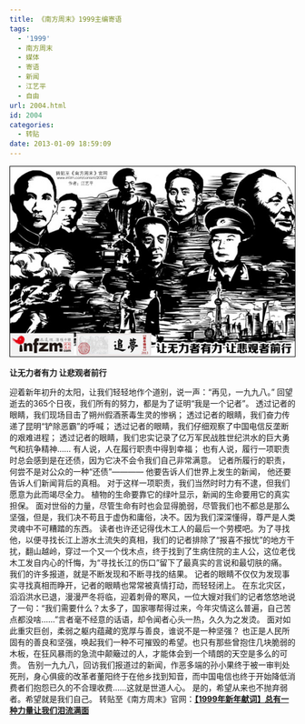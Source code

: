 ```yaml
---
title: 《南方周末》1999主编寄语
tags:
  - '1999'
  - 南方周末
  - 媒体
  - 寄语
  - 新闻
  - 江艺平
  - 自由
url: 2004.html
id: 2004
categories:
  - 转贴
date: 2013-01-09 18:59:09
---
```


[![](/images/uploads/2013/01/南方周末.jpg "南方周末")](/images/uploads/2013/01/南方周末.jpg)

**让无力者有力 让悲观者前行**

迎着新年初升的太阳，让我们轻轻地作个道别，说一声：“再见，一九九八。” 回望逝去的365个日夜，我们所有的努力，都是为了证明“我是一个记者”。 透过记者的眼睛，我们现场目击了朔州假酒荼毒生灵的惨祸； 透过记者的眼睛，我们奋力传递了昆明“铲除恶霸”的呼喊； 透过记者的眼睛，我们仔细观察了中国电信反垄断的艰难进程； 透过记者的眼睛，我们忠实记录了亿万军民战胜世纪洪水的巨大勇气和抗争精神…… 有人说，人在履行职责中得到幸福； 也有人说，履行一项职责时总会感到是在还债，因为它决不会令我们自己非常满意。 记者所履行的职责，何尝不是对公众的一种“还债”———— 他要告诉人们世界上发生的新闻， 他还要告诉人们新闻背后的真相。 对于这样一项职责，我们当然时时力有不逮，但我们愿意为此而竭尽全力。 植物的生命要靠它的绿叶显示，新闻的生命要用它的真实担保。 面对世俗的力量，尽管生命有时也会显得脆弱，尽管我们也不都总是那么坚强，但是，我们决不苟且于虚伪和庸俗，决不。因为我们深深懂得，尊严是人类灵魂中不可糟踏的东西。 读者也许还记得伐木工人的最后一个劳模吧。为了寻找他，以便寻找长江上游水土流失的真相，我们的记者排除了“报喜不报忧”的地方干扰，翻山越岭，穿过一个又一个伐木点，终于找到了生病住院的主人公，这位老伐木工发自内心的忏悔，为“寻找长江的伤口”留下了最真实的言说和最切肤的痛。 我们的许多报道，就是不断发现和不断寻找的结果。 记者的眼睛不仅仅为发现事实寻找真相而睁开，记者的眼睛也常常被真情打动，而轻轻闭上。 在东北灾区，滔滔洪水已退，漫漫严冬将临，迎着刺骨的寒风，一位大嫂对我们的记者悠悠地说了一句：“我们需要什么？太多了，国家哪帮得过来，今年灾情这么普遍，自己苦点都没啥……”言者毫不经意的话语，却令闻者心头一热，久久为之发烫。 面对如此重灾巨创，柔弱之躯内蕴藏的宽厚与善良，谁说不是一种坚强？ 也正是人民所固有的善良和坚强，唤起我们一种不可摧毁的希望。也只有那些曾抱住几块脆弱的木板，在狂风暴雨的急流中颠簸过的人，才能体会到一个晴朗的天空是多么的可贵。 告别一九九八，回访我们报道过的新闻，作恶多端的孙小果终于被一审判处死刑，身心俱疲的改革者董阳终于在他乡找到知音，而中国电信也终于开始降低消费者们抱怨已久的不合理收费……这就是世道人心。 是的，希望从来也不抛弃弱者。希望就是我们自己。 转贴至《南方周末》官网：[**【1999年新年献词】总有一种力量让我们泪流满面**](http://www.infzm.com/content/22205 "南方周末1999【新年献词】总有一种力量让我们泪流满面")